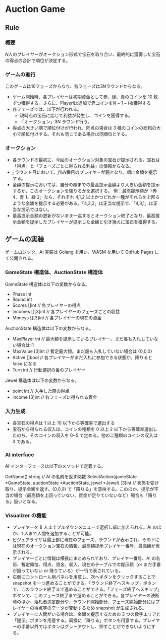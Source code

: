 # Auction Game

## Rule

### 概要

$N$人のプレイヤーがオークション形式で宝石を取り合い、最終的に獲得した宝石の得点の合計で順位が決定する。

### ゲームの進行

このゲームは$10$フェーズからなり、各フェーズは$3N$ラウンドからなる。

- ゲーム開始時、各プレイヤーは初期資金として赤、緑、青のコインを 10 枚ずつ獲得する。さらに、Player$i$は追加で赤コインを$N-1-i$枚獲得する
- 各フェーズでは、以下が行われる。
  - 現時点の宝石に応じて利益が発生し、コインを獲得する。
  - 「オークション」$3N$ ラウンド行う。
- 得点の大きい順で順位付けが行われ、同点の場合は 3 種のコインの総和の大小で順位付けする。それも同じである場合は同順位とする。

### オークション

- 各ラウンドの最初に、今回のオークション対象の宝石が提示される。宝石は「得点」と「フェーズごとに得られる利益」の情報からなる。
- j ラウンド目において、$j\%N$番目のプレイヤーが親となり、順に金額を提示する。
- 金額の提示においては、自分の順までの最高提示金額より大きい金額を提示するか、このオークションを降りるかを選択する。
  例：最高提示額が「赤 4、青 1、緑 2」なら、それぞれ 4,1,2 以上かつどれか一種がそれらを上回るような金額を提示する必要がある。「4,2,3」は正当な提示で、「4,3,1」は正当な提示ではない。
- 最高提示金額の更新がないまま一巡するとオークション終了となり、最高提示金額を提示したプレイヤーが提示した金額と引き換えに宝石を獲得する。

## ゲームの実装

ゲームロジック、AI 実装は Golang を用い、WASM を用いて GitHub Pages にて公開される。

### GameState 構造体、AuctionState 構造体

GameState 構造体は以下の変数からなる。

- Phase int
- Round int
- Scores []int // 各プレイヤーの得点
- Incomes [][3]int // 各プレイヤーのフェーズごとの収益
- Moneys [][3]int // 各プレイヤーの現在の資金

AuctionState 構造体は以下の変数からなる。

- MaxPlayer int // 最大額を提示しているプレイヤー。まだ誰も入札していない場合は-1
- MaxValue [3]int // 暫定最大額。まだ誰も入札していない場合は {0,0,0}
- Active []bool // 各プレイヤーがまだ入札に参加できる状態か。降りると false になる
- Turn int // 行動選択の番のプレイヤー

Jewel 構造体は以下の変数からなる。

- point int // 入手した際の得点
- income [3]int // 各フェーズに得られる資金

### 入力生成

- 各宝石の得点は 1 以上 10 以下から等確率で選出する
- 宝石から得られる収入は、コインの種類を 0 以上 2 以下から等確率選出したのち、そのコインの収入を 0~5 で定める。他の二種類のコインの収入は 0 である。

### AI interface

AI インターフェースは以下のメソッドで定義する。

GetName() string // AI の名前を返す関数
SelectAction(gameState *GameState, auctionState *AuctionState, jewel \*Jewel) [3]int // 状態を受け取り、提示金額を返す。{0,0,0} で「降りる」を意味する。このほか、提示が不当の場合（最高額を上回っていない、資金が足りていないなど）場合も「降りる」扱いとなる。

### Visualizer の機能

- プレイヤーを 8 人までプルダウンメニューで選択し卓に加えられる。AI のほか、1 人まで人間を追加することが可能。
- ビジュアライザは最上部に現在のフェーズ、ラウンドが表示され、その下には現在のオークション宝石の情報、最高額提示プレイヤー番号、最高額が表示される。
- プレイヤーごとに情報は横長にまとめられており、プレイヤー番号、AI の名前、暫定順位、得点、資金、収入、現在のテーブルでの提示額（or まだ手番が回っていない or 降りている）が一行で表されている。
- 右側にコントロール用パネルを用意し、次へボタンをクリックすることで snapshot を一つ進めることができる。「ラウンド終了へスキップ」ボタンで、このラウンド終了まで進めることができる。「フェーズ終了へスキップ」ボタンで、このフェーズ終了まで進めることができる。各プレイヤーの決断時のほか、落札者決定部分や、ラウンド開始部分、フェーズ開始部分にはプレイヤーの得点等のデータが変動するため snapshot が生成される。
- プレイヤーに人間がいる場合は、金額を提示するための 3 つの数字エリアと「提示」ボタンを用意する。同様に「降りる」ボタンも用意する。プレイヤーの手番以外ではボタンはグレーアウトし、押すことができないようにする。
